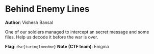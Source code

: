 # Behind Enemy Lines
**Author**: Vishesh Bansal

One of our soldiers managed to intercept an secret message and some files. Help us decode it before the war is over.


**Flag**: `dsc{turinglovedme}`
**Note (CTF team)**: Enigma